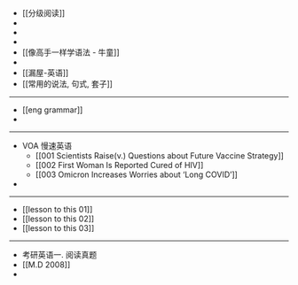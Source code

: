 - [[分级阅读]]
-
-
-
- [[像高手一样学语法 - 牛童]]
-
- [[漏屋-英语]]
- [[常用的说法, 句式, 套子]]
- ---
- [[eng grammar]]
-
- ---
- VOA 慢速英语
	- [[001 Scientists Raise(v.) Questions about Future Vaccine Strategy]]
	- [[002 First Woman Is Reported Cured of HIV]]
	- [[003 Omicron Increases Worries about ‘Long COVID’]]
-
- ---
- [[lesson to this 01]]
- [[lesson to this 02]]
- [[lesson to this 03]]
- ---
- 考研英语一. 阅读真题
- [[M.D 2008]]
-
